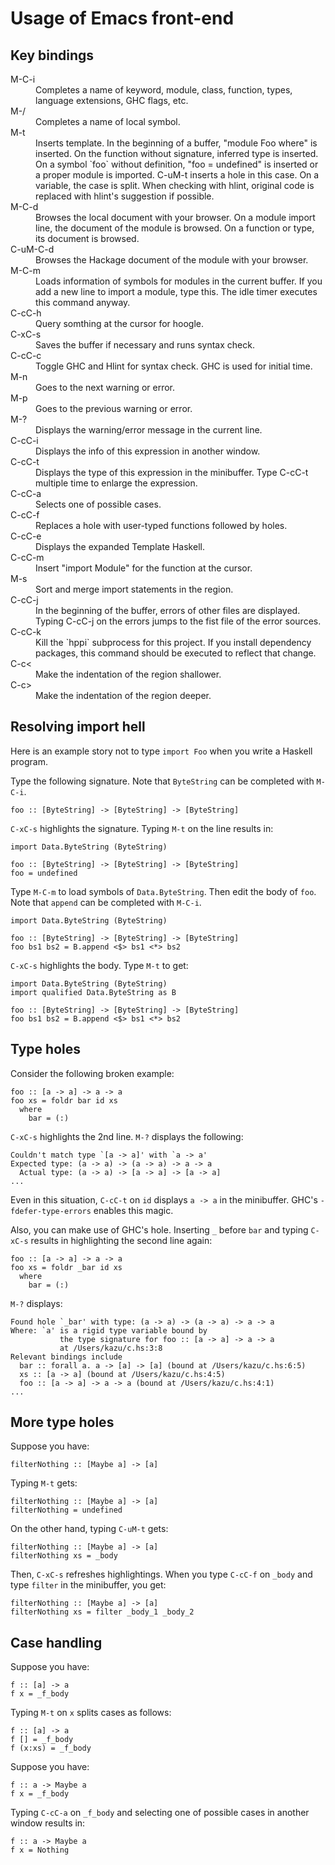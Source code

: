 # Usage of Emacs front-end

## Key bindings

<dl>
<dt>M-C-i</dt>
<dd>Completes a name of keyword, module, class, function, types, language extensions, GHC flags, etc.</dd>
<dt>M-/</dt>
<dd>Completes a name of local symbol.</dd>
<dt>M-t</dt>
<dd>Inserts template. In the beginning of a buffer, "module Foo where" is inserted. On the function without signature, inferred type is inserted. On a symbol `foo` without definition, "foo = undefined" is inserted or a proper module is imported. C-uM-t inserts a hole in this case. On a variable, the case is split. When checking with hlint, original code is replaced with hlint's suggestion if possible.</dd>
<dt>M-C-d</dt>
<dd>Browses the local document with your browser. On a module import line, the document of the module is browsed. On a function or type, its document is browsed.</dd>
<dt>C-uM-C-d</dt>
<dd>Browses the Hackage document of the module with your browser.</dd>
<dt>M-C-m</dt>
<dd>Loads information of symbols for modules in the current buffer. If you add a new line to import a module, type this. The idle timer executes this command anyway.</dd>
<dt>C-cC-h</dt>
<dd>Query somthing at the cursor for hoogle.</dd>
<dt>C-xC-s</dt>
<dd>Saves the buffer if necessary and runs syntax check.</dd>
<dt>C-cC-c</dt>
<dd>Toggle GHC and Hlint for syntax check. GHC is used for initial time.</dd>
<dt>M-n</dt>
<dd>Goes to the next warning or error.</dd>
<dt>M-p</dt>
<dd>Goes to the previous warning or error.</dd>
<dt>M-?</dt>
<dd>Displays the warning/error message in the current line.</dd>
<dt>C-cC-i</dt>
<dd>Displays the info of this expression in another window.</dd>
<dt>C-cC-t</dt>
<dd>Displays the type of this expression in the minibuffer. Type C-cC-t multiple time to enlarge the expression.</dd>
<dt>C-cC-a</dt>
<dd>Selects one of possible cases.</dd>
<dt>C-cC-f</dt>
<dd>Replaces a hole with user-typed functions followed by holes.</dd>
<dt>C-cC-e</dt>
<dd>Displays the expanded Template Haskell.</dd>
<dt>C-cC-m</dt>
<dd>Insert "import Module" for the function at the cursor.</dd>
<dt>M-s</dt>
<dd>Sort and merge import statements in the region.</dd>
<dt>C-cC-j</dt>
<dd>In the beginning of the buffer, errors of other files are displayed. Typing C-cC-j on the errors jumps to the fist file of the error sources.</dd>
<dt>C-cC-k</dt>
<dd>Kill the `hppi` subprocess for this project. If you install dependency packages, this command should be executed to reflect that change.</dd>
<dt>C-c&lt;</dt>
<dd>Make the indentation of the region shallower.</dd>
<dt>C-c&gt;</dt>
<dd>Make the indentation of the region deeper.</dd>
</dl>

## Resolving import hell

Here is an example story not to type `import Foo` when
you write a Haskell program.

Type the following signature.
Note that `ByteString` can be completed with `M-C-i`.

```
foo :: [ByteString] -> [ByteString] -> [ByteString]
```

`C-xC-s` highlights the signature.
Typing `M-t` on the line results in:

```
import Data.ByteString (ByteString)

foo :: [ByteString] -> [ByteString] -> [ByteString]
foo = undefined
```

Type `M-C-m` to load symbols of `Data.ByteString`.
Then edit the body of `foo`.
Note that `append` can be completed with `M-C-i`.

```
import Data.ByteString (ByteString)

foo :: [ByteString] -> [ByteString] -> [ByteString]
foo bs1 bs2 = B.append <$> bs1 <*> bs2
```

`C-xC-s` highlights the body.
Type `M-t` to get:

```
import Data.ByteString (ByteString)
import qualified Data.ByteString as B

foo :: [ByteString] -> [ByteString] -> [ByteString]
foo bs1 bs2 = B.append <$> bs1 <*> bs2
```

## Type holes

Consider the following broken example:

```
foo :: [a -> a] -> a -> a
foo xs = foldr bar id xs
  where
    bar = (:)
```

`C-xC-s` highlights the 2nd line. `M-?` displays the following:

```
Couldn't match type `[a -> a]' with `a -> a'
Expected type: (a -> a) -> (a -> a) -> a -> a
  Actual type: (a -> a) -> [a -> a] -> [a -> a]
...
```

Even in this situation, `C-cC-t` on `id` displays `a -> a` in the minibuffer. GHC's `-fdefer-type-errors` enables this magic.

Also, you can make use of GHC's hole. Inserting `_` before `bar` and typing `C-xC-s` results in highlighting the second line again:

```
foo :: [a -> a] -> a -> a
foo xs = foldr _bar id xs
  where
    bar = (:)
```

`M-?` displays:

```
Found hole `_bar' with type: (a -> a) -> (a -> a) -> a -> a
Where: `a' is a rigid type variable bound by
           the type signature for foo :: [a -> a] -> a -> a
           at /Users/kazu/c.hs:3:8
Relevant bindings include
  bar :: forall a. a -> [a] -> [a] (bound at /Users/kazu/c.hs:6:5)
  xs :: [a -> a] (bound at /Users/kazu/c.hs:4:5)
  foo :: [a -> a] -> a -> a (bound at /Users/kazu/c.hs:4:1)
...
```

## More type holes

Suppose you have:

```
filterNothing :: [Maybe a] -> [a]
```

Typing `M-t` gets:

```
filterNothing :: [Maybe a] -> [a]
filterNothing = undefined
```

On the other hand, typing `C-uM-t` gets:

```
filterNothing :: [Maybe a] -> [a]
filterNothing xs = _body
```

Then, `C-xC-s` refreshes highlightings. When you type `C-cC-f` on `_body` and
type `filter` in the minibuffer, you get:

```
filterNothing :: [Maybe a] -> [a]
filterNothing xs = filter _body_1 _body_2
```

## Case handling

Suppose you have:

```
f :: [a] -> a
f x = _f_body
```

Typing `M-t` on `x` splits cases as follows:

```
f :: [a] -> a
f [] = _f_body
f (x:xs) = _f_body
```

Suppose you have:

```
f :: a -> Maybe a
f x = _f_body
```

Typing `C-cC-a` on `_f_body` and selecting one of possible cases in another window results in:

```
f :: a -> Maybe a
f x = Nothing
```
